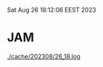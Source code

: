 Sat Aug 26 18:12:06 EEST 2023
# JAM
<a href='./cache/202308/26_18.log'>./cache/202308/26_18.log</a>

